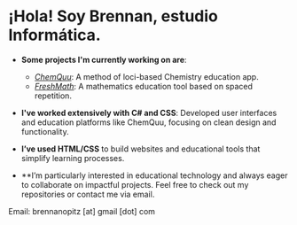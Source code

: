 # ¡Hola! Soy Brennan, estudio Informática.

- **Some projects I'm currently working on are**:
  - *[ChemQuu](https://github.com/opitz21254/ChemQuu)*: A method of loci-based Chemistry education app.
  - *[FreshMath](https://github.com/opitz21254/FreshMath)*: A mathematics education tool based on spaced repetition.
  
- **I've worked extensively with C# and CSS**: Developed user interfaces and education platforms like ChemQuu, focusing on clean design and functionality.

- **I’ve used HTML/CSS** to build websites and educational tools that simplify learning processes.

- **I’m particularly interested in educational technology and always eager to collaborate on impactful projects. Feel free to check out my repositories or contact me via email.

Email: brennanopitz [at] gmail [dot] com
